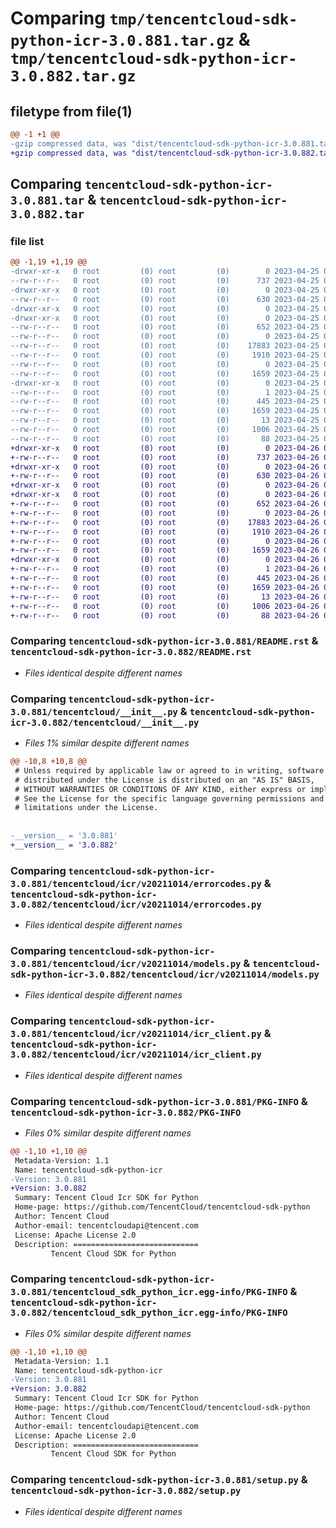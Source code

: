 # Comparing `tmp/tencentcloud-sdk-python-icr-3.0.881.tar.gz` & `tmp/tencentcloud-sdk-python-icr-3.0.882.tar.gz`

## filetype from file(1)

```diff
@@ -1 +1 @@
-gzip compressed data, was "dist/tencentcloud-sdk-python-icr-3.0.881.tar", last modified: Tue Apr 25 00:42:29 2023, max compression
+gzip compressed data, was "dist/tencentcloud-sdk-python-icr-3.0.882.tar", last modified: Wed Apr 26 03:32:42 2023, max compression
```

## Comparing `tencentcloud-sdk-python-icr-3.0.881.tar` & `tencentcloud-sdk-python-icr-3.0.882.tar`

### file list

```diff
@@ -1,19 +1,19 @@
-drwxr-xr-x   0 root         (0) root         (0)        0 2023-04-25 00:42:29.000000 tencentcloud-sdk-python-icr-3.0.881/
--rw-r--r--   0 root         (0) root         (0)      737 2023-04-25 00:42:29.000000 tencentcloud-sdk-python-icr-3.0.881/README.rst
-drwxr-xr-x   0 root         (0) root         (0)        0 2023-04-25 00:42:29.000000 tencentcloud-sdk-python-icr-3.0.881/tencentcloud/
--rw-r--r--   0 root         (0) root         (0)      630 2023-04-25 00:42:29.000000 tencentcloud-sdk-python-icr-3.0.881/tencentcloud/__init__.py
-drwxr-xr-x   0 root         (0) root         (0)        0 2023-04-25 00:42:29.000000 tencentcloud-sdk-python-icr-3.0.881/tencentcloud/icr/
-drwxr-xr-x   0 root         (0) root         (0)        0 2023-04-25 00:42:29.000000 tencentcloud-sdk-python-icr-3.0.881/tencentcloud/icr/v20211014/
--rw-r--r--   0 root         (0) root         (0)      652 2023-04-25 00:42:29.000000 tencentcloud-sdk-python-icr-3.0.881/tencentcloud/icr/v20211014/errorcodes.py
--rw-r--r--   0 root         (0) root         (0)        0 2023-04-25 00:42:29.000000 tencentcloud-sdk-python-icr-3.0.881/tencentcloud/icr/v20211014/__init__.py
--rw-r--r--   0 root         (0) root         (0)    17883 2023-04-25 00:42:29.000000 tencentcloud-sdk-python-icr-3.0.881/tencentcloud/icr/v20211014/models.py
--rw-r--r--   0 root         (0) root         (0)     1910 2023-04-25 00:42:29.000000 tencentcloud-sdk-python-icr-3.0.881/tencentcloud/icr/v20211014/icr_client.py
--rw-r--r--   0 root         (0) root         (0)        0 2023-04-25 00:42:29.000000 tencentcloud-sdk-python-icr-3.0.881/tencentcloud/icr/__init__.py
--rw-r--r--   0 root         (0) root         (0)     1659 2023-04-25 00:42:29.000000 tencentcloud-sdk-python-icr-3.0.881/PKG-INFO
-drwxr-xr-x   0 root         (0) root         (0)        0 2023-04-25 00:42:29.000000 tencentcloud-sdk-python-icr-3.0.881/tencentcloud_sdk_python_icr.egg-info/
--rw-r--r--   0 root         (0) root         (0)        1 2023-04-25 00:42:29.000000 tencentcloud-sdk-python-icr-3.0.881/tencentcloud_sdk_python_icr.egg-info/dependency_links.txt
--rw-r--r--   0 root         (0) root         (0)      445 2023-04-25 00:42:29.000000 tencentcloud-sdk-python-icr-3.0.881/tencentcloud_sdk_python_icr.egg-info/SOURCES.txt
--rw-r--r--   0 root         (0) root         (0)     1659 2023-04-25 00:42:29.000000 tencentcloud-sdk-python-icr-3.0.881/tencentcloud_sdk_python_icr.egg-info/PKG-INFO
--rw-r--r--   0 root         (0) root         (0)       13 2023-04-25 00:42:29.000000 tencentcloud-sdk-python-icr-3.0.881/tencentcloud_sdk_python_icr.egg-info/top_level.txt
--rw-r--r--   0 root         (0) root         (0)     1006 2023-04-25 00:42:29.000000 tencentcloud-sdk-python-icr-3.0.881/setup.py
--rw-r--r--   0 root         (0) root         (0)       88 2023-04-25 00:42:29.000000 tencentcloud-sdk-python-icr-3.0.881/setup.cfg
+drwxr-xr-x   0 root         (0) root         (0)        0 2023-04-26 03:32:42.000000 tencentcloud-sdk-python-icr-3.0.882/
+-rw-r--r--   0 root         (0) root         (0)      737 2023-04-26 03:32:42.000000 tencentcloud-sdk-python-icr-3.0.882/README.rst
+drwxr-xr-x   0 root         (0) root         (0)        0 2023-04-26 03:32:42.000000 tencentcloud-sdk-python-icr-3.0.882/tencentcloud/
+-rw-r--r--   0 root         (0) root         (0)      630 2023-04-26 03:32:42.000000 tencentcloud-sdk-python-icr-3.0.882/tencentcloud/__init__.py
+drwxr-xr-x   0 root         (0) root         (0)        0 2023-04-26 03:32:42.000000 tencentcloud-sdk-python-icr-3.0.882/tencentcloud/icr/
+drwxr-xr-x   0 root         (0) root         (0)        0 2023-04-26 03:32:42.000000 tencentcloud-sdk-python-icr-3.0.882/tencentcloud/icr/v20211014/
+-rw-r--r--   0 root         (0) root         (0)      652 2023-04-26 03:32:42.000000 tencentcloud-sdk-python-icr-3.0.882/tencentcloud/icr/v20211014/errorcodes.py
+-rw-r--r--   0 root         (0) root         (0)        0 2023-04-26 03:32:42.000000 tencentcloud-sdk-python-icr-3.0.882/tencentcloud/icr/v20211014/__init__.py
+-rw-r--r--   0 root         (0) root         (0)    17883 2023-04-26 03:32:42.000000 tencentcloud-sdk-python-icr-3.0.882/tencentcloud/icr/v20211014/models.py
+-rw-r--r--   0 root         (0) root         (0)     1910 2023-04-26 03:32:42.000000 tencentcloud-sdk-python-icr-3.0.882/tencentcloud/icr/v20211014/icr_client.py
+-rw-r--r--   0 root         (0) root         (0)        0 2023-04-26 03:32:42.000000 tencentcloud-sdk-python-icr-3.0.882/tencentcloud/icr/__init__.py
+-rw-r--r--   0 root         (0) root         (0)     1659 2023-04-26 03:32:42.000000 tencentcloud-sdk-python-icr-3.0.882/PKG-INFO
+drwxr-xr-x   0 root         (0) root         (0)        0 2023-04-26 03:32:42.000000 tencentcloud-sdk-python-icr-3.0.882/tencentcloud_sdk_python_icr.egg-info/
+-rw-r--r--   0 root         (0) root         (0)        1 2023-04-26 03:32:42.000000 tencentcloud-sdk-python-icr-3.0.882/tencentcloud_sdk_python_icr.egg-info/dependency_links.txt
+-rw-r--r--   0 root         (0) root         (0)      445 2023-04-26 03:32:42.000000 tencentcloud-sdk-python-icr-3.0.882/tencentcloud_sdk_python_icr.egg-info/SOURCES.txt
+-rw-r--r--   0 root         (0) root         (0)     1659 2023-04-26 03:32:42.000000 tencentcloud-sdk-python-icr-3.0.882/tencentcloud_sdk_python_icr.egg-info/PKG-INFO
+-rw-r--r--   0 root         (0) root         (0)       13 2023-04-26 03:32:42.000000 tencentcloud-sdk-python-icr-3.0.882/tencentcloud_sdk_python_icr.egg-info/top_level.txt
+-rw-r--r--   0 root         (0) root         (0)     1006 2023-04-26 03:32:42.000000 tencentcloud-sdk-python-icr-3.0.882/setup.py
+-rw-r--r--   0 root         (0) root         (0)       88 2023-04-26 03:32:42.000000 tencentcloud-sdk-python-icr-3.0.882/setup.cfg
```

### Comparing `tencentcloud-sdk-python-icr-3.0.881/README.rst` & `tencentcloud-sdk-python-icr-3.0.882/README.rst`

 * *Files identical despite different names*

### Comparing `tencentcloud-sdk-python-icr-3.0.881/tencentcloud/__init__.py` & `tencentcloud-sdk-python-icr-3.0.882/tencentcloud/__init__.py`

 * *Files 1% similar despite different names*

```diff
@@ -10,8 +10,8 @@
 # Unless required by applicable law or agreed to in writing, software
 # distributed under the License is distributed on an "AS IS" BASIS,
 # WITHOUT WARRANTIES OR CONDITIONS OF ANY KIND, either express or implied.
 # See the License for the specific language governing permissions and
 # limitations under the License.
 
 
-__version__ = '3.0.881'
+__version__ = '3.0.882'
```

### Comparing `tencentcloud-sdk-python-icr-3.0.881/tencentcloud/icr/v20211014/errorcodes.py` & `tencentcloud-sdk-python-icr-3.0.882/tencentcloud/icr/v20211014/errorcodes.py`

 * *Files identical despite different names*

### Comparing `tencentcloud-sdk-python-icr-3.0.881/tencentcloud/icr/v20211014/models.py` & `tencentcloud-sdk-python-icr-3.0.882/tencentcloud/icr/v20211014/models.py`

 * *Files identical despite different names*

### Comparing `tencentcloud-sdk-python-icr-3.0.881/tencentcloud/icr/v20211014/icr_client.py` & `tencentcloud-sdk-python-icr-3.0.882/tencentcloud/icr/v20211014/icr_client.py`

 * *Files identical despite different names*

### Comparing `tencentcloud-sdk-python-icr-3.0.881/PKG-INFO` & `tencentcloud-sdk-python-icr-3.0.882/PKG-INFO`

 * *Files 0% similar despite different names*

```diff
@@ -1,10 +1,10 @@
 Metadata-Version: 1.1
 Name: tencentcloud-sdk-python-icr
-Version: 3.0.881
+Version: 3.0.882
 Summary: Tencent Cloud Icr SDK for Python
 Home-page: https://github.com/TencentCloud/tencentcloud-sdk-python
 Author: Tencent Cloud
 Author-email: tencentcloudapi@tencent.com
 License: Apache License 2.0
 Description: ============================
         Tencent Cloud SDK for Python
```

### Comparing `tencentcloud-sdk-python-icr-3.0.881/tencentcloud_sdk_python_icr.egg-info/PKG-INFO` & `tencentcloud-sdk-python-icr-3.0.882/tencentcloud_sdk_python_icr.egg-info/PKG-INFO`

 * *Files 0% similar despite different names*

```diff
@@ -1,10 +1,10 @@
 Metadata-Version: 1.1
 Name: tencentcloud-sdk-python-icr
-Version: 3.0.881
+Version: 3.0.882
 Summary: Tencent Cloud Icr SDK for Python
 Home-page: https://github.com/TencentCloud/tencentcloud-sdk-python
 Author: Tencent Cloud
 Author-email: tencentcloudapi@tencent.com
 License: Apache License 2.0
 Description: ============================
         Tencent Cloud SDK for Python
```

### Comparing `tencentcloud-sdk-python-icr-3.0.881/setup.py` & `tencentcloud-sdk-python-icr-3.0.882/setup.py`

 * *Files identical despite different names*

